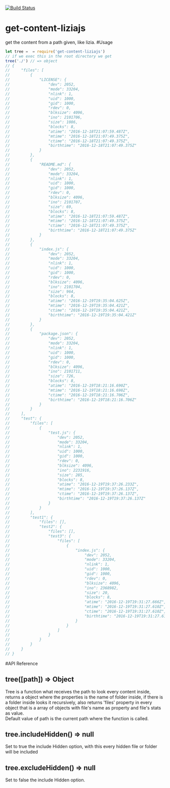 [![Build Status](https://travis-ci.org/Cereceres/get-content-liziajs.svg?branch=master)](https://travis-ci.org/Cereceres/get-content-liziajs)
# get-content-liziajs
get the content from a path given, like lizia.
#Usage

```js
let tree =  = require('get-content-liziajs')
// if we exec this in the root directory we get
tree('./') // => object
// {
//     "files": [
//         {
//             "LICENSE": {
//                 "dev": 2052,
//                 "mode": 33204,
//                 "nlink": 1,
//                 "uid": 1000,
//                 "gid": 1000,
//                 "rdev": 0,
//                 "blksize": 4096,
//                 "ino": 2101706,
//                 "size": 1086,
//                 "blocks": 8,
//                 "atime": "2016-12-18T21:07:59.487Z",
//                 "mtime": "2016-12-18T21:07:49.375Z",
//                 "ctime": "2016-12-18T21:07:49.375Z",
//                 "birthtime": "2016-12-18T21:07:49.375Z"
//             }
//         },
//         {
//             "README.md": {
//                 "dev": 2052,
//                 "mode": 33204,
//                 "nlink": 1,
//                 "uid": 1000,
//                 "gid": 1000,
//                 "rdev": 0,
//                 "blksize": 4096,
//                 "ino": 2101707,
//                 "size": 69,
//                 "blocks": 8,
//                 "atime": "2016-12-18T21:07:59.487Z",
//                 "mtime": "2016-12-18T21:07:49.375Z",
//                 "ctime": "2016-12-18T21:07:49.375Z",
//                 "birthtime": "2016-12-18T21:07:49.375Z"
//             }
//         },
//         {
//             "index.js": {
//                 "dev": 2052,
//                 "mode": 33204,
//                 "nlink": 1,
//                 "uid": 1000,
//                 "gid": 1000,
//                 "rdev": 0,
//                 "blksize": 4096,
//                 "ino": 2101704,
//                 "size": 964,
//                 "blocks": 8,
//                 "atime": "2016-12-19T19:35:04.625Z",
//                 "mtime": "2016-12-19T19:35:04.421Z",
//                 "ctime": "2016-12-19T19:35:04.421Z",
//                 "birthtime": "2016-12-19T19:35:04.421Z"
//             }
//         },
//         {
//             "package.json": {
//                 "dev": 2052,
//                 "mode": 33204,
//                 "nlink": 1,
//                 "uid": 1000,
//                 "gid": 1000,
//                 "rdev": 0,
//                 "blksize": 4096,
//                 "ino": 2101711,
//                 "size": 726,
//                 "blocks": 8,
//                 "atime": "2016-12-19T18:21:16.690Z",
//                 "mtime": "2016-12-19T18:21:16.698Z",
//                 "ctime": "2016-12-19T18:21:16.706Z",
//                 "birthtime": "2016-12-19T18:21:16.706Z"
//             }
//         }
//     ],
//     "test": {
//         "files": [
//             {
//                 "test.js": {
//                     "dev": 2052,
//                     "mode": 33204,
//                     "nlink": 1,
//                     "uid": 1000,
//                     "gid": 1000,
//                     "rdev": 0,
//                     "blksize": 4096,
//                     "ino": 2231916,
//                     "size": 285,
//                     "blocks": 8,
//                     "atime": "2016-12-19T19:37:26.233Z",
//                     "mtime": "2016-12-19T19:37:26.137Z",
//                     "ctime": "2016-12-19T19:37:26.137Z",
//                     "birthtime": "2016-12-19T19:37:26.137Z"
//                 }
//             }
//         ],
//         "test1": {
//             "files": [],
//             "test2": {
//                 "files": [],
//                 "test3": {
//                     "files": [
//                         {
//                             "index.js": {
//                                 "dev": 2052,
//                                 "mode": 33204,
//                                 "nlink": 1,
//                                 "uid": 1000,
//                                 "gid": 1000,
//                                 "rdev": 0,
//                                 "blksize": 4096,
//                                 "ino": 2368982,
//                                 "size": 20,
//                                 "blocks": 8,
//                                 "atime": "2016-12-19T19:31:27.666Z",
//                                 "mtime": "2016-12-19T19:31:27.610Z",
//                                 "ctime": "2016-12-19T19:31:27.610Z",
//                                 "birthtime": "2016-12-19T19:31:27.610Z"
//                             }
//                         }
//                     ]
//                 }
//             }
//         }
//     }
// }
```
#API Reference

## tree([path]) => Object
Tree is a function what receives the path to look every content inside, returns a object where the properties is the name of folder inside, if there is a folder inside looks it recursively, also returns 'files' property in every object that is a array of objects with file's name as property and file's stats as value.  
Default value of path is the current path where the function is called.

## tree.includeHidden() => null
Set to true the include Hidden option, with this every hidden file or folder will be included

## tree.excludeHidden() => null
Set to false the include Hidden option.
